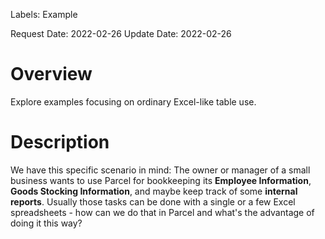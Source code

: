 Labels: Example

Request Date: 2022-02-26
Update Date: 2022-02-26

# Overview

Explore examples focusing on ordinary Excel-like table use.

# Description

We have this specific scenario in mind: The owner or manager of a small business wants to use Parcel for bookkeeping its **Employee Information**, **Goods Stocking Information**, and maybe keep track of some **internal reports**. Usually those tasks can be done with a single or a few Excel spreadsheets - how can we do that in Parcel and what's the advantage of doing it this way?
